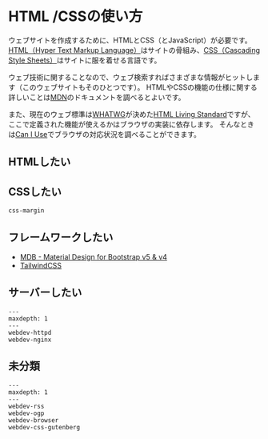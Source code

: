 # HTML /CSSの使い方

ウェブサイトを作成するために、HTMLとCSS（とJavaScript）が必要です。
[HTML（Hyper Text Markup Language）](https://developer.mozilla.org/ja/docs/Web/HTML)はサイトの骨組み、[CSS（Cascading Style Sheets）](https://developer.mozilla.org/ja/docs/Web/CSS)はサイトに服を着せる言語です。

ウェブ技術に関することなので、ウェブ検索すればさまざまな情報がヒットします（このウェブサイトもそのひとつです）。
HTMLやCSSの機能の仕様に関する詳しいことは[MDN](https://developer.mozilla.org/ja/docs/Web)のドキュメントを調べるとよいです。

また、現在のウェブ標準は[WHATWG](https://developer.mozilla.org/ja/docs/Glossary/WHATWG)が決めた[HTML Living Standard](https://html.spec.whatwg.org/multipage/)ですが、ここで定義された機能が使えるかはブラウザの実装に依存します。
そんなときは[Can I Use](https://caniuse.com/)でブラウザの対応状況を調べることができます。

## HTMLしたい

## CSSしたい

```{toctree}
css-margin
```

## フレームワークしたい

- [MDB - Material Design for Bootstrap v5 & v4](https://mdbootstrap.com/)
- [TailwindCSS](https://tailwindcss.com/)


## サーバーしたい

```{toctree}
---
maxdepth: 1
---
webdev-httpd
webdev-nginx
```

## 未分類

```{toctree}
---
maxdepth: 1
---
webdev-rss
webdev-ogp
webdev-browser
webdev-css-gutenberg
```
